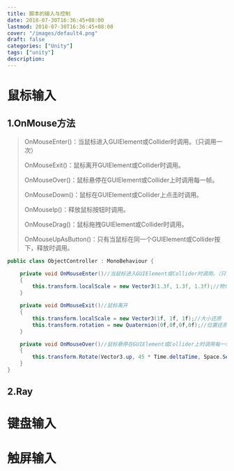 ```yaml
---
title: 脚本的输入与控制
date: 2018-07-30T16:36:45+08:00
lastmod: 2018-07-30T16:36:45+08:00
cover: "/images/default4.png"
draft: false
categories: ["Unity"]
tags: ["unity"]
description: 
---
```


# 鼠标输入

## 1.OnMouse方法

>OnMouseEnter()：当鼠标进入GUIElement或Collider时调用。（只调用一次）
>
>OnMouseExit()：鼠标离开GUIElement或Collider时调用。
>
>OnMouseOver()：鼠标悬停在GUIElement或Collider上时调用每一帧。
>
>OnMouseDown()：鼠标在GUIElement或Collider上点击时调用。
>
>OnMouseIp()：释放鼠标按钮时调用。
>
>OnMouseDrag()：鼠标拖拽GUIElement或Collider时调用。
>
>OnMouseUpAsButton()：只有当鼠标在同一个GUIElement或Collider按下，释放时调用。

```c#
public class ObjectController : MonoBehaviour {

    private void OnMouseEnter()//当鼠标进入GUIElement或Collider时调用。（只调用一次）
    {
        this.transform.localScale = new Vector3(1.3f, 1.3f, 1.3f);//物体放大1.3倍
    }

    private void OnMouseExit()//鼠标离开
    {
        this.transform.localScale = new Vector3(1f, 1f, 1f);//大小还原
        this.transform.rotation = new Quaternion(0f,0f,0f,0f);//位置还原
    }

    private void OnMouseOver()//鼠标悬停在GUIElement或Collider上时调用每一帧。
    {
        this.transform.Rotate(Vector3.up, 45 * Time.deltaTime, Space.Self);//随时间旋转
    }
}
```

## 2.Ray

# 键盘输入

# 触屏输入